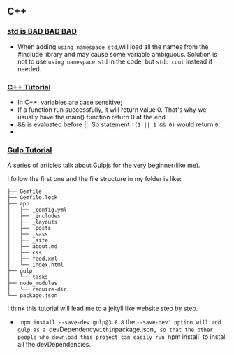 ## C++

### [std is BAD BAD BAD](http://stackoverflow.com/questions/11271889/global-variable-count-ambiguous)

- When adding `using namespace std`,will load all the names from the #include library and may cause some variable ambiguous. Solution is not to use `using namespace std` in the code, but `std::cout` instead if needed.

### [C++ Tutorial](http://www.cprogramming.com/tutorial/)

- In C++, variables are case sensitive;
- If a function run successfully, it will return value 0. That's why we usually have the main() function return 0 at the end.
- && is evaluated before ||. So statement `!(1 || 1 && 0)` would return `0`.
- 

### [Gulp Tutorial](http://stefanimhoff.de/2014/gulp-tutorial-1-intro-setup/)

A series of articles talk about Gulpjs for the very beginner(like me).

I follow the first one and the file structure in my folder is like:
```
├── Gemfile
├── Gemfile.lock
├── app
│   ├── _config.yml
│   ├── _includes
│   ├── _layouts
│   ├── _posts
│   ├── _sass
│   ├── _site
│   ├── about.md
│   ├── css
│   ├── feed.xml
│   └── index.html
├── gulp
│   └── tasks
├── node_modules
│   └── require-dir
└── package.json
```

I think this tutorial will lead me to a jekyll like website step by step.

- ` npm install --save-dev gulp@3.8.8` the `--save-dev' option will add gulp as a `devDependency` within `package.json`, so that the other people who download this project can easily run `npm install` to install all the devDependencies.
